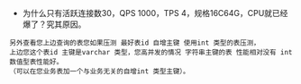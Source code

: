 - 为什么只有活跃连接数30，QPS 1000，TPS 4，规格16C64G，CPU就已经爆了？究其原因。
```wiki
另外查看您上边查询的表您如果压测 最好表id 自增主键 使用int 类型的表压测，
上边您这个表id 主键是varchar 类型，您高并发的情况 字符串主键的表 性能相对没有 int 数值型表性能好。
（可以在您业务表加一个与业务无关的自增int 类型主键）。
```
